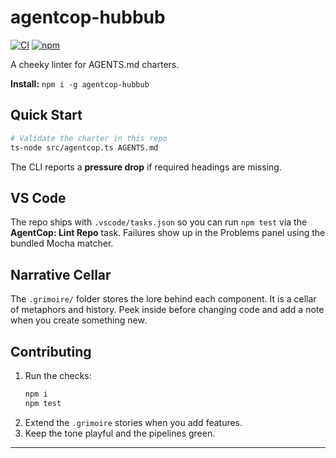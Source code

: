 # agentcop-hubbub

[![CI](https://github.com/dd-dent/agentcop-hubbub/actions/workflows/ci.yml/badge.svg)](https://github.com/dd-dent/agentcop-hubbub/actions/workflows/ci.yml) [![npm](https://img.shields.io/npm/v/agentcop-hubbub.svg)](https://www.npmjs.com/package/agentcop-hubbub)

A cheeky linter for AGENTS.md charters.

**Install:** `npm i -g agentcop-hubbub`

## Quick Start

```bash
# Validate the charter in this repo
ts-node src/agentcop.ts AGENTS.md
```

The CLI reports a **pressure drop** if required headings are missing.

## VS Code

The repo ships with `.vscode/tasks.json` so you can run `npm test` via the
**AgentCop: Lint Repo** task. Failures show up in the Problems panel using the
bundled Mocha matcher.

## Narrative Cellar

The `.grimoire/` folder stores the lore behind each component. It is a cellar of
metaphors and history. Peek inside before changing code and add a note when you
create something new.

## Contributing

1. Run the checks:
   ```bash
   npm i
   npm test
   ```
2. Extend the `.grimoire` stories when you add features.
3. Keep the tone playful and the pipelines green.

---
